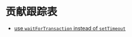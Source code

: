 # 贡献跟踪表

- [use `waitForTransaction` instead of `setTimeout`](https://github.com/MystenLabs/sui/pull/22406)
